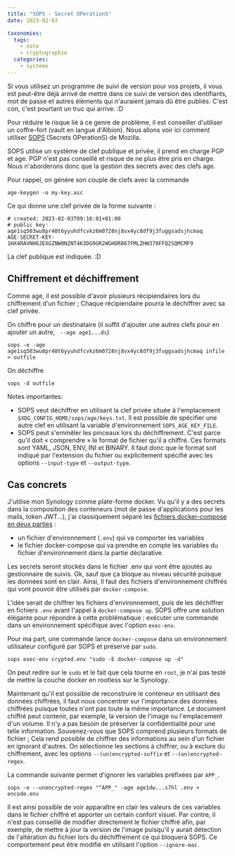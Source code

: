 ```yaml
---
title: "SOPS - Secret OPerationS"
date: 2023-02-03

taxonomies:
  tags:
    - note
    - cryptographie
  categories:
    - système
---
```


Si vous utilisez un programme de suivi de version pour vos projets, il vous est peut-être déjà arrivé de mettre dans ce suivi de version des identifiants, mot de passe et autres éléments qui n'auraient jamais dû être publiés. C'est con, c'est pourtant un truc qui arrive. :D

Pour réduire le risque lié à ce genre de problème, il est conseiller d'utiliser un coffre-fort (vault en langue d'Albion). Nous allons voir ici comment utiliser [SOPS](https://github.com/mozilla/sops) (Secrets OPerationS) de Mozilla.

SOPS utilise un système de clef publique et privée, il prend en charge PGP et age. PGP n'est pas conseillé et risque de ne plus être pris en charge. Nous n'aborderons donc que la gestion des secrets avec des clefs age.

Pour rappel, on génère son couple de clefs avec la commande

    age-keygen -o my-key.asc

Ce qui donne une clef privée de la forme suivante :

    # created: 2023-02-03T09:16:01+01:00
    # public key: age1sq503wu8pr48t6yyuhdfcvkz6m0728nj8vx4yc8df9j3fuggsadsjhcmaq
    AGE-SECRET-KEY-1HX4RAVNH6JEXGZNW0NZNT4K3DG9GR2WGHDR867FMLZHW370FFQ2SQMCMF9

La clef publique est indiquée. :D

## Chiffrement et déchiffrement

Comme age, il est possible d'avoir plusieurs récipiendaires lors du chiffrement d'un fichier ; Chaque récipiendaire pourra le déchiffrer avec sa clef privée.

On chiffre pour un destinataire (il suffit d'ajouter une autres clefs pour en ajouter un autre, ` --age age1...ds`)

    sops -e -age age1sq503wu8pr48t6yyuhdfcvkz6m0728nj8vx4yc8df9j3fuggsadsjhcmaq infile > outfile

On déchiffre

    sops -d outfile

Notes importantes:

* SOPS veut déchiffrer en utilisant la clef privée située à l'emplacement `$XDG_CONFIG_HOME/sops/age/keys.txt`. Il est possible de spécifier une autre clef en utilisant la variable d'environnement `SOPS_AGE_KEY_FILE`.
* SOPS peut s'emmêler les pinceaux lors du déchiffrement. C'est parce qu'il doit « comprendre » le format de fichier qu'il a chiffré. Ces formats sont YAML, JSON, ENV, INI et BINARY. Il faut donc que le format soit indiqué par l'extension du fichier ou explicitement spécifié avec les options `--input-type` et `--output-type`.

## Cas concrets

J'utilise mon Synology comme plate-forme docker. Vu qu'il y a des secrets dans la composition des conteneurs (mot de passe d'applications pour les mails, token JWT...), j'ai classiquement séparé les [fichiers docker-compose en deux parties](https://docs.docker.com/compose/environment-variables/set-environment-variables/) :

* un fichier d'environnement (`.env`) qui va comporter les variables
* le fichier docker-compose qui va prendre en compte les variables du fichier d'environnement dans la partie déclarative.

Les secrets seront stockés dans le fichier .env qui vont être ajoutés au gestionnaire de suivis. Ok, sauf que ça bloque au niveau sécurité puisque les données sont en clair. Ainsi, Il faut des fichiers d'environnement chiffrés qui vont pouvoir être utilisés par `docker-compose`.

L'idée serait de chiffrer les fichiers d'environnement, puis de les déchiffrer en fichiers `.env` avant l'appel à `docker-compose up`. SOPS offre une solution élégante pour répondre à cette problématique : exécuter une commande dans un environnement spécifique avec l'option `exec-env`.

Pour ma part, une commande lance `docker-compose` dans un environnement utilisateur configuré par SOPS et préservé par `sudo`.

    sops exec-env crypted.env "sudo -E docker-compose up -d"

On peut redire sur le `sudo` et le fait que cela tourne en `root`, je n'ai pas testé de mettre la couche docker en rootless sur le Synology.

Maintenant qu'il est possible de reconstruire le conteneur en utilisant des données chiffrées, il faut nous concentrer sur l'importance des données chiffrées puisque toutes n'ont pas toute la même importance. Le document chiffré peut contenir, par exemple, la version de l'image ou l'emplacement d'un volume. Il n'y a pas besoin de préserver la confidentialité pour une telle information. Souvenez-vous que SOPS comprend plusieurs formats de fichier ; Cela rend possible de chiffrer des informations au sein d'un fichier en ignorant d'autres. On sélectionne les sections à chiffrer, ou à exclure du chiffrement, avec les options `--(un)encrypted-suffix` et `--(un)encrypted-regex`.

La commande suivante permet d'ignorer les variables préfixées par `APP_`.

    sops -e --unencrypted-regex "^APP_" -age age1dw...s7hl .env > encode.env

Il est ainsi possible de voir apparaître en clair les valeurs de ces variables dans le fichier chiffré et apporter un certain confort visuel. Par contre, il n'est pas conseillé de modifier directement le fichier chiffré afin, par exemple, de mettre à jour la version de l'image puisqu'il y aurait détection de l'altération du fichier lors du déchiffrement ce qui bloquera SOPS. Ce comportement peut être modifié en utilisant l'option `--ignore-mac`.
